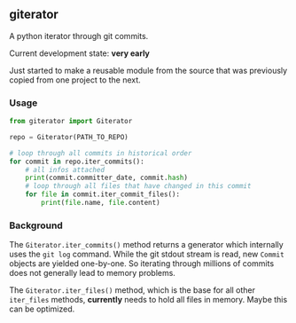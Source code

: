 ## giterator

A python iterator through git commits.

Current development state: **very early**

Just started to make a reusable module from the source that was previously 
copied from one project to the next.


### Usage

```python
from giterator import Giterator

repo = Giterator(PATH_TO_REPO)

# loop through all commits in historical order
for commit in repo.iter_commits():
    # all infos attached
    print(commit.committer_date, commit.hash)
    # loop through all files that have changed in this commit
    for file in commit.iter_commit_files():
        print(file.name, file.content)
```

### Background

The `Giterator.iter_commits()` method returns a generator which internally uses the `git log` command. 
While the git stdout stream is read, new `Commit` objects are yielded one-by-one. 
So iterating through millions of commits does not generally lead to memory problems.

The `Giterator.iter_files()` method, which is the base for all other `iter_files` methods, 
**currently** needs to hold all files in memory. Maybe this can be optimized.
